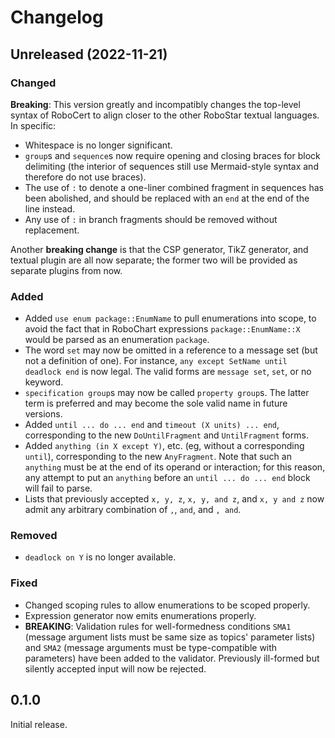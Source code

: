 # Changelog

## Unreleased (2022-11-21)

### Changed

**Breaking**: This version greatly and incompatibly changes the top-level
syntax of RoboCert to align closer to the other RoboStar textual languages.  In
specific:

- Whitespace is no longer significant.
- `group`s and `sequence`s now require opening and closing braces for
  block delimiting (the interior of sequences still use Mermaid-style
  syntax and therefore do not use braces).
- The use of `:` to denote a one-liner combined fragment in sequences
  has been abolished, and should be replaced with an `end` at the end of
  the line instead.
- Any use of `:` in branch fragments should be removed without replacement.

Another **breaking change** is that the CSP generator, TikZ generator, and
textual plugin are all now separate; the former two will be provided as
separate plugins from now.

### Added

- Added `use enum package::EnumName` to pull enumerations into scope, to
  avoid the fact that in RoboChart expressions `package::EnumName::X`
  would be parsed as an enumeration `package`.
- The word `set` may now be omitted in a reference to a message set (but not
  a definition of one).  For instance, `any except SetName until deadlock end`
  is now legal.  The valid forms are `message set`, `set`, or no keyword.
- `specification group`s may now be called `property group`s.  The latter term
  is preferred and may become the sole valid name in future versions.
- Added `until ... do ... end` and `timeout (X units) ... end`, corresponding
  to the new `DoUntilFragment` and `UntilFragment` forms.
- Added `anything (in X except Y)`, etc. (eg, without a corresponding `until`),
  corresponding to the new `AnyFragment`.  Note that such an `anything` must be
  at the end of its operand or interaction; for this reason, any attempt to put
  an `anything` before an `until ... do ... end` block will fail to parse.
- Lists that previously accepted `x, y, z`, `x, y, and z`, and `x, y and z`
  now admit any arbitrary combination of `,`, `and`, and `, and`.

### Removed

- `deadlock on Y` is no longer available.

### Fixed

- Changed scoping rules to allow enumerations to be scoped properly.
- Expression generator now emits enumerations properly.
- **BREAKING**: Validation rules for well-formedness conditions `SMA1`
  (message argument lists must be same size as topics' parameter lists) and
  `SMA2` (message arguments must be type-compatible with parameters) have
  been added to the validator.  Previously ill-formed but silently accepted
  input will now be rejected.


## 0.1.0

Initial release.

